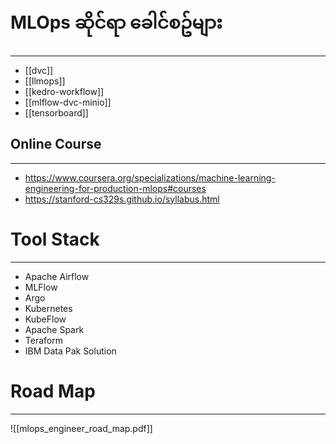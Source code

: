 
# MLOps ဆိုင်ရာ ခေါင်စဥ်များ
---
* [[dvc]]
* [[llmops]]
* [[kedro-workflow]]
* [[mlflow-dvc-minio]]
* [[tensorboard]]
## Online Course 
---
- https://www.coursera.org/specializations/machine-learning-engineering-for-production-mlops#courses 
- https://stanford-cs329s.github.io/syllabus.html

# Tool Stack
---
- Apache Airflow
- MLFlow
- Argo
- Kubernetes
- KubeFlow
- Apache Spark
- Teraform
- IBM Data Pak Solution

# Road Map
---
![[mlops_engineer_road_map.pdf]]